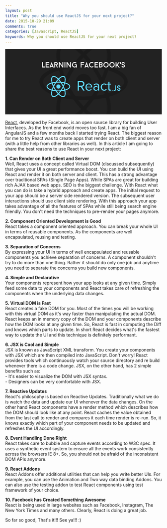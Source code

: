 ```yaml
---
layout: post
title: "Why you should use ReactJS for your next project?"
date: 2015-10-29 21:09
comments: true
categories: [Javascript, ReactJS]
keywords: Why you should use ReactJS for your next project?
---
```


<p>
  <img src="/images/reactjs.png" width="600" alt="Why you should use ReactJS for your next project?" />
</p>

<p>
  <a href="https://facebook.github.io/react/" target="_blank">React</a>, developed by Facebook, is an open source library for building User Interfaces. As the front end world moves too fast. I am a big fan of AngularJS and a few months back I started trying React. The biggest reason for me to try React was to create apps that render on both client and server (with a little help from other libraries as well). In this article I am going to share the best reasons to use React in your next project:
</p>

<p>
  <strong>1. Can Render on Both Client and Server</strong><br/>
  Well, React uses a concept called Virtual DOM (discussed subsequently) that gives your UI a great performance boost. You can build the UI using React and render it on both server and client. This has a strong advantage over traditional SPAs (Single Page Apps). While SPAs are great for building rich AJAX based web apps. SEO is the biggest challenge. With React what you can do is take a hybrid approach and create apps. The initial request to your app should be a server side rendered version. The subsequent user interactions should use client side rendering. With this approach your app takes advantage of all the features of SPAs while still being search engine friendly. You don't need the techniques to pre-render your pages anymore.
</p>

<p>
  <strong>2. Component Oriented Development is Good</strong><br/>
  React takes a component oriented approach. You can break your whole UI in terms of reusable components. As the components are well encapsulated, reusing and testing.
</p>

<p>
  <strong>3. Separation of Concerns</strong><br/>
  By expressing your UI in terms of well encapsulated and reusable components you achieve separation of concerns. A component shouldn't try to do more than one thing. Rather it should do only one job and anytime you need to separate the concerns you build new components.
</p>

<p>
  <strong>4. Simple and Declarative</strong><br/>
  Your components represent how your app looks at any given time. Simply feed some data to your components and React takes care of refreshing the components when the underlying data changes.
</p>

<p>
  <strong>5. Virtual DOM is Fast</strong><br/>
  React creates a fake DOM for you. Most of the times you will be working with this virtual DOM as it's way faster than manipulating the actual DOM. React keeps an in memory copy of the DOM and your components describe how the DOM looks at any given time. So, React is fast in computing the Diff and knows which parts to update. In short React decides what's the fastest way to update the UI and this technique is definitely performant.
</p>

<p>
  <strong>6. JSX is Cool and Simple</strong><br/>
  JSX is known as JavaScript XML transform. You create your components with JSX which are then compiled into JavaScript. Don't worry! React provides tools which continuously watch your source directory and re build whenever there is a code change. JSX, on the other hand, has 2 simple benefits such as:<br/>
  - It's easier to visualize the DOM with JSX syntax.<br/>
  - Designers can be very comfortable with JSX.
</p>

<p>
  <strong>7. Reactive Updates</strong><br/>
  React's philosophy is based on Reactive Updates. Traditionally what we do is watch the data and update our UI whenever the data changes. On the other hand React components have a render method which describes how the DOM should look like at any point. React caches the value obtained from the last call to render and compares it each time render is re-run. So, it knows exactly which part of your component needs to be updated and refreshes the UI accordingly.
</p>

<p>
  <strong>8. Event Handling Done Right</strong><br/>
  React takes care to bubble and capture events according to W3C spec. It uses a synthetic event system to ensure all the events work consistently across the browsers IE 8+. So, you should not be afraid of the inconsistent DOM APIs anymore.
</p>

<p>
  <strong>9. React Addons</strong><br/>
  React Addons offer additional utilities that can help you write better UIs. For example, you can use the Animation and Two way data binding Addons. You can also use the testing addon to test React components using test framework of your choice.
</p>

<p>
  <strong>10. Facebook has Created Something Awesome</strong><br/>
  React is being used in large websites such as Facebook, Instagram, The New York Times and many others. Clearly, React is doing a great job.
</p>

<p>
  So far so good, That's it!!! See ya!!! :)
</p>
